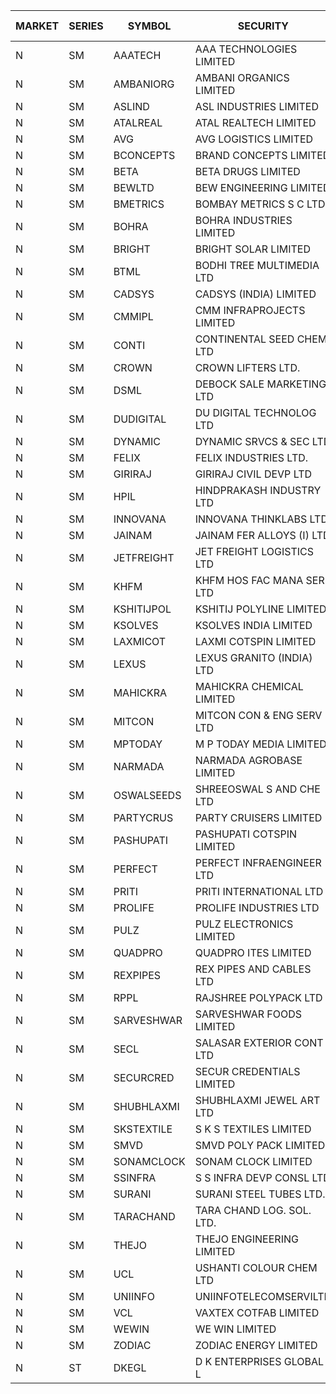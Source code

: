 


| MARKET | SERIES | SYMBOL | SECURITY | PREV CL PR | OPEN PRICE | HIGH PRICE | LOW PRICE | CLOSE PRICE | NET TRDVAL | NET TRDQTY | CORP IND | HI 52 WK | LO 52 WK |
| ----- | ----- | ----- | ----- | ----- | ----- | ----- | ----- | ----- | ----- | ----- | ----- | ----- | ----- |
| N | SM | AAATECH | AAA TECHNOLOGIES LIMITED | 59.00 | 58.00 | 58.00 | 58.00 | 58.00 | 174000.00 | 3000 |  | 72.45 | 42.00 |
| N | SM | AMBANIORG | AMBANI ORGANICS LIMITED | 91.50 | 96.00 | 96.05 | 95.95 | 96.05 | 576000.00 | 6000 |  | 114.85 | 43.70 |
| N | SM | ASLIND | ASL INDUSTRIES LIMITED | 24.00 | 24.00 | 24.10 | 23.90 | 24.10 | 6142800.00 | 256000 |  | 25.00 | 7.20 |
| N | SM | ATALREAL | ATAL REALTECH LIMITED | 171.95 | 167.00 | 172.00 | 165.20 | 170.65 | 4853440.00 | 28800 |  | 188.40 | 30.95 |
| N | SM | AVG | AVG LOGISTICS LIMITED | 57.00 | 59.85 | 59.85 | 59.85 | 59.85 | 71820.00 | 1200 |  | 83.00 | 40.65 |
| N | SM | BCONCEPTS | BRAND CONCEPTS LIMITED | 36.35 | 34.85 | 36.25 | 34.85 | 36.25 | 2220750.00 | 63000 |  | 48.00 | 14.55 |
| N | SM | BETA | BETA DRUGS LIMITED | 561.75 | 563.30 | 565.30 | 550.00 | 550.00 | 3113900.00 | 5600 |  | 665.00 | 104.80 |
| N | SM | BEWLTD | BEW ENGINEERING LIMITED | 301.15 | 286.10 | 287.00 | 286.10 | 286.10 | 3435000.00 | 12000 |  | 388.20 | 228.15 |
| N | SM | BMETRICS | BOMBAY METRICS S C LTD | 130.60 | 121.00 | 135.00 | 117.90 | 126.50 | 5713080.00 | 45600 |  | 144.10 | 117.90 |
| N | SM | BOHRA | BOHRA INDUSTRIES LIMITED | 4.65 | 4.65 | 4.85 | 4.65 | 4.85 | 28700.00 | 6000 |  | 7.25 | .95 |
| N | SM | BRIGHT | BRIGHT SOLAR LIMITED | 5.25 | 5.45 | 5.45 | 5.10 | 5.10 | 457050.00 | 87000 |  | 15.55 | 4.60 |
| N | SM | BTML | BODHI TREE MULTIMEDIA LTD | 143.00 | 143.00 | 143.00 | 143.00 | 143.00 | 343200.00 | 2400 |  | 148.80 | 64.05 |
| N | SM | CADSYS | CADSYS (INDIA) LIMITED | 27.00 | 26.95 | 26.95 | 26.95 | 26.95 | 53900.00 | 2000 |  | 36.90 | 18.10 |
| N | SM | CMMIPL | CMM INFRAPROJECTS LIMITED | 15.90 | 15.35 | 15.35 | 15.35 | 15.35 | 92100.00 | 6000 |  | 21.05 | 2.25 |
| N | SM | CONTI | CONTINENTAL SEED CHEM LTD | 8.75 | 8.55 | 8.60 | 8.55 | 8.55 | 85658.10 | 9999 |  | 11.40 | 5.20 |
| N | SM | CROWN | CROWN LIFTERS LTD. | 35.25 | 37.00 | 37.00 | 36.95 | 36.95 | 739750.00 | 20000 |  | 162.00 | 31.00 |
| N | SM | DSML | DEBOCK SALE MARKETING LTD | 79.35 | 76.50 | 81.90 | 75.70 | 80.70 | 6613500.00 | 84000 |  | 85.95 | 5.75 |
| N | SM | DUDIGITAL | DU DIGITAL TECHNOLOG LTD | 119.00 | 113.05 | 113.05 | 113.05 | 113.05 | 1356600.00 | 12000 |  | 153.05 | 95.00 |
| N | SM | DYNAMIC | DYNAMIC SRVCS & SEC LTD | 40.35 | 48.00 | 48.00 | 36.60 | 46.70 | 2670600.00 | 58000 |  | 48.90 | 36.60 |
| N | SM | FELIX | FELIX INDUSTRIES LTD. | 31.65 | 30.10 | 30.10 | 30.10 | 30.10 | 361200.00 | 12000 |  | 51.25 | 30.10 |
| N | SM | GIRIRAJ | GIRIRAJ CIVIL DEVP LTD | 76.95 | 77.75 | 77.75 | 77.75 | 77.75 | 93300.00 | 1200 |  | 96.60 | 63.65 |
| N | SM | HPIL | HINDPRAKASH INDUSTRY LTD | 65.10 | 58.65 | 58.65 | 58.60 | 58.60 | 527550.00 | 9000 |  | 93.90 | 45.40 |
| N | SM | INNOVANA | INNOVANA THINKLABS LTD. | 151.30 | 158.85 | 158.85 | 158.85 | 158.85 | 158850.00 | 1000 |  | 210.95 | 70.25 |
| N | SM | JAINAM | JAINAM FER ALLOYS (I) LTD | 70.90 | 70.25 | 71.35 | 70.25 | 71.25 | 2124700.00 | 30000 |  | 73.00 | 69.70 |
| N | SM | JETFREIGHT | JET FREIGHT LOGISTICS LTD | 49.00 | 46.55 | 46.55 | 46.55 | 46.55 | 186200.00 | 4000 |  | 56.65 | 13.20 |
| N | SM | KHFM | KHFM HOS FAC MANA SER LTD | 63.00 | 60.00 | 60.00 | 59.85 | 59.85 | 359550.00 | 6000 |  | 63.75 | 25.75 |
| N | SM | KSHITIJPOL | KSHITIJ POLYLINE LIMITED | 34.00 | 32.30 | 32.30 | 32.30 | 32.30 | 150711.80 | 4666 |  | 45.65 | 19.85 |
| N | SM | KSOLVES | KSOLVES INDIA LIMITED | 312.40 | 310.10 | 316.00 | 310.00 | 312.05 | 5493740.00 | 17600 |  | 1718.20 | 238.35 |
| N | SM | LAXMICOT | LAXMI COTSPIN LIMITED | 27.90 | 28.35 | 28.85 | 28.35 | 28.85 | 514800.00 | 18000 |  | 36.55 | 7.50 |
| N | SM | LEXUS | LEXUS GRANITO (INDIA) LTD | 14.95 | 15.00 | 15.00 | 15.00 | 15.00 | 15000.00 | 1000 |  | 22.50 | 7.20 |
| N | SM | MAHICKRA | MAHICKRA CHEMICAL LIMITED | 83.10 | 80.00 | 80.15 | 79.80 | 80.15 | 359925.00 | 4500 |  | 96.50 | 75.00 |
| N | SM | MITCON | MITCON CON & ENG SERV LTD | 50.10 | 52.95 | 55.00 | 52.95 | 55.00 | 215900.00 | 4000 |  | 64.95 | 33.10 |
| N | SM | MPTODAY | M P TODAY MEDIA LIMITED | 23.40 | 24.55 | 24.55 | 22.50 | 22.50 | 94100.00 | 4000 |  | 30.00 | 9.70 |
| N | SM | NARMADA | NARMADA AGROBASE LIMITED | 13.50 | 14.10 | 14.15 | 14.10 | 14.15 | 203400.00 | 14400 |  | 15.20 | 9.50 |
| N | SM | OSWALSEEDS | SHREEOSWAL S AND CHE LTD | 46.30 | 48.55 | 48.60 | 48.55 | 48.60 | 777400.00 | 16000 |  | 48.60 | 28.00 |
| N | SM | PARTYCRUS | PARTY CRUISERS LIMITED | 19.00 | 19.00 | 19.00 | 19.00 | 19.00 | 38000.00 | 2000 |  | 39.90 | 16.50 |
| N | SM | PASHUPATI | PASHUPATI COTSPIN LIMITED | 79.50 | 79.00 | 79.50 | 79.00 | 79.50 | 380400.00 | 4800 |  | 99.00 | 50.00 |
| N | SM | PERFECT | PERFECT INFRAENGINEER LTD | 10.35 | 10.80 | 10.80 | 10.35 | 10.40 | 316200.00 | 30000 |  | 12.55 | 8.25 |
| N | SM | PRITI | PRITI INTERNATIONAL LTD | 77.90 | 74.05 | 74.05 | 74.05 | 74.05 | 236960.00 | 3200 |  | 284.90 | 66.80 |
| N | SM | PROLIFE | PROLIFE INDUSTRIES LTD | 111.90 | 106.35 | 117.25 | 106.35 | 117.25 | 670800.00 | 6000 |  | 117.25 | 33.25 |
| N | SM | PULZ | PULZ ELECTRONICS LIMITED | 15.20 | 15.20 | 15.20 | 15.20 | 15.20 | 60800.00 | 4000 |  | 20.90 | 9.75 |
| N | SM | QUADPRO | QUADPRO ITES LIMITED | 15.95 | 15.50 | 15.85 | 15.50 | 15.85 | 188100.00 | 12000 |  | 18.80 | 15.20 |
| N | SM | REXPIPES | REX PIPES AND CABLES LTD | 50.15 | 51.75 | 52.65 | 51.65 | 52.00 | 2715400.00 | 52000 |  | 64.35 | 26.00 |
| N | SM | RPPL | RAJSHREE POLYPACK LTD | 152.35 | 154.00 | 155.00 | 150.25 | 153.00 | 1379450.00 | 9000 |  | 200.00 | 77.70 |
| N | SM | SARVESHWAR | SARVESHWAR FOODS LIMITED | 22.40 | 22.40 | 23.50 | 22.40 | 23.50 | 410880.00 | 17600 |  | 37.85 | 11.00 |
| N | SM | SECL | SALASAR EXTERIOR CONT LTD | 25.95 | 27.20 | 27.20 | 27.20 | 27.20 | 163200.00 | 6000 |  | 32.80 | 9.90 |
| N | SM | SECURCRED | SECUR CREDENTIALS LIMITED | 22.00 | 20.90 | 20.90 | 20.90 | 20.90 | 25080.00 | 1200 |  | 36.25 | 12.00 |
| N | SM | SHUBHLAXMI | SHUBHLAXMI JEWEL ART LTD | 12.35 | 12.35 | 12.35 | 12.35 | 12.35 | 12350.00 | 1000 |  | 26.80 | 11.20 |
| N | SM | SKSTEXTILE | S K S TEXTILES LIMITED | 20.85 | 19.85 | 19.85 | 19.85 | 19.85 | 19850.00 | 1000 |  | 30.45 | 19.00 |
| N | SM | SMVD | SMVD POLY PACK LIMITED | 16.05 | 16.75 | 16.80 | 16.75 | 16.80 | 67100.00 | 4000 |  | 24.40 | 7.40 |
| N | SM | SONAMCLOCK | SONAM CLOCK LIMITED | 66.30 | 66.25 | 66.30 | 66.15 | 66.30 | 596100.00 | 9000 |  | 67.45 | 39.00 |
| N | SM | SSINFRA | S S INFRA DEVP CONSL LTD | 11.10 | 11.65 | 11.65 | 10.55 | 10.55 | 133350.00 | 12000 |  | 11.65 | 5.65 |
| N | SM | SURANI | SURANI STEEL TUBES LTD. | 35.50 | 33.75 | 35.60 | 33.75 | 35.60 | 278100.00 | 8000 |  | 46.65 | 17.35 |
| N | SM | TARACHAND | TARA CHAND LOG. SOL. LTD. | 40.00 | 41.00 | 41.40 | 41.00 | 41.40 | 575800.00 | 14000 |  | 52.35 | 26.00 |
| N | SM | THEJO | THEJO ENGINEERING LIMITED | 970.70 | 970.70 | 1010.00 | 970.70 | 980.50 | 1777755.00 | 1800 |  | 3950.00 | 840.00 |
| N | SM | UCL | USHANTI COLOUR CHEM LTD | 58.75 | 59.00 | 59.00 | 55.00 | 55.85 | 1359900.00 | 24000 |  | 61.60 | 24.00 |
| N | SM | UNIINFO | UNIINFOTELECOMSERVILTD | 24.90 | 24.80 | 24.80 | 24.80 | 24.80 | 49600.00 | 2000 |  | 27.45 | 7.85 |
| N | SM | VCL | VAXTEX COTFAB LIMITED | 93.70 | 92.00 | 98.25 | 92.00 | 98.25 | 1138350.00 | 12000 |  | 98.25 | 17.00 |
| N | SM | WEWIN | WE WIN LIMITED | 34.00 | 34.95 | 35.65 | 34.95 | 35.65 | 952350.00 | 27000 |  | 55.15 | 13.05 |
| N | SM | ZODIAC | ZODIAC ENERGY LIMITED | 25.65 | 24.40 | 24.40 | 24.40 | 24.40 | 97600.00 | 4000 |  | 31.60 | 11.50 |
| N | ST | DKEGL | D K ENTERPRISES GLOBAL L | 35.30 | 33.55 | 33.55 | 33.55 | 33.55 | 1107150.00 | 33000 |  | 44.10 | 33.55 |



